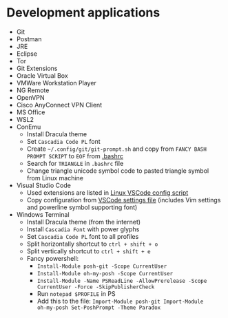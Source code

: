 # Development applications
- Git
- Postman
- JRE
- Eclipse
- Tor
- Git Extensions
- Oracle Virtual Box
- VMWare Workstation Player
- NG Remote
- OpenVPN
- Cisco AnyConnect VPN Client
- MS Office
- WSL2
- ConEmu
  - Install Dracula theme
  - Set <code>Cascadia Code PL</code> font
  - Create <code>~/.config/git/git-prompt.sh</code> and copy from <code>FANCY BASH PROMPT SCRIPT</code> to <code>EOF</code> from <a href="https://github.com/LuckyRads/Linux-Configuration/blob/main/configs/.bashrc">.bashrc</a>
  - Search for <code>TRIANGLE</code> in <code>.bashrc</code> file
  - Change triangle unicode symbol code to pasted triangle symbol from Linux machine
- Visual Studio Code
  - Used extensions are listed in <a href="https://github.com/LuckyRads/Linux-Configuration/blob/main/scripts/configure-vscode.sh">Linux VSCode config script</a>
  - Copy configuration from <a href="https://github.com/LuckyRads/Linux-Configuration/blob/main/configs/VSCode_settings.json">VSCode settings file</a> (includes Vim settings and powerline symbol supporting font)
- Windows Terminal
  - Install Dracula theme (from the internet)
  - Install <code>Cascadia Font</code> with power glyphs
  - Set <code>Cascadia Code PL</code> font to all profiles
  - Split horizontally shortcut to <code>ctrl + shift + o</code>
  - Split vertically shortcut to <code>ctrl + shift + e</code>
  - Fancy powershell:
    - <code>Install-Module posh-git -Scope CurrentUser</code>
    - <code>Install-Module oh-my-posh -Scope CurrentUser</code>
    - <code>Install-Module -Name PSReadLine -AllowPrerelease -Scope CurrentUser -Force -SkipPublisherCheck</code>
    - Run <code>notepad $PROFILE</code> in PS
    - Add this to the file: 
    <code>Import-Module posh-git
    Import-Module oh-my-posh
    Set-PoshPrompt -Theme Paradox</code>
